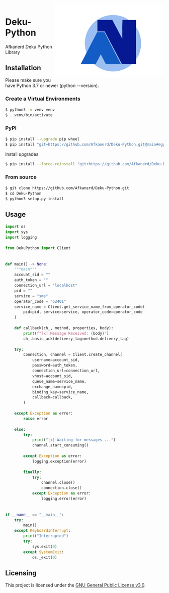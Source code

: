 <img src="https://github.com/Afkanerd/Afkanerd-Resources/raw/main/images/Artboard%209.png" align="right" width="350px"/>

# Deku-Python

Afkanerd Deku Python Library

## Installation

Please make sure you have Python 3.7 or newer (python --version).

### Create a Virtual Environments

```bash
$ python3 -m venv venv
$ . venv/bin/activate
```

### PyPI

```bash
$ pip install --upgrade pip wheel
$ pip install "git+https://github.com/Afkanerd/Deku-Python.git@main#egg=DekuPython"
```

Install upgrades

```bash
$ pip install --force-reinstall "git+https://github.com/Afkanerd/Deku-Python.git@main#egg=DekuPython"
```

### From source

```bash
$ git clone https://github.com/Afkanerd/Deku-Python.git
$ cd Deku-Python
$ python3 setup.py install
```

## Usage

```python
import os
import sys
import logging

from DekuPython import Client


def main() -> None:
    """main"""
    account_sid = ""
    auth_token = ""
    connection_url = "localhost"
    pid = ""
    service = "sms"
    operator_code = "62401"
    service_name = Client.get_service_name_from_operator_code(
        pid=pid, service=service, operator_code=operator_code
    )

    def callback(ch_, method, properties, body):
        print(f"[x] Message Received: {body}")
        ch_.basic_ack(delivery_tag=method.delivery_tag)

    try:
        connection, channel = Client.create_channel(
            username=account_sid,
            password=auth_token,
            connection_url=connection_url,
            vhost=account_sid,
            queue_name=service_name,
            exchange_name=pid,
            binding_key=service_name,
            callback=callback,
        )

    except Exception as error:
        raise error

    else:
        try:
            print("[x] Waiting for messages ...")
            channel.start_consuming()

        except Exception as error:
            logging.exception(error)

        finally:
            try:
                channel.close()
                connection.close()
            except Exception as error:
                logging.error(error)


if __name__ == "__main__":
    try:
        main()
    except KeyboardInterrupt:
        print("Interrupted")
        try:
            sys.exit(0)
        except SystemExit:
            os._exit(0)

```

## Licensing

This project is licensed under the [GNU General Public License v3.0](LICENSE).
